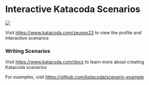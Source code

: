 # Interactive Katacoda Scenarios

[![](http://shields.katacoda.com/katacoda/zeuses23/count.svg)](https://www.katacoda.com/zeuses23 "Get your profile on Katacoda.com")

Visit https://www.katacoda.com/zeuses23 to view the profile and interactive scenarios

### Writing Scenarios
Visit https://www.katacoda.com/docs to learn more about creating Katacoda scenarios

For examples, visit https://github.com/katacoda/scenario-example
